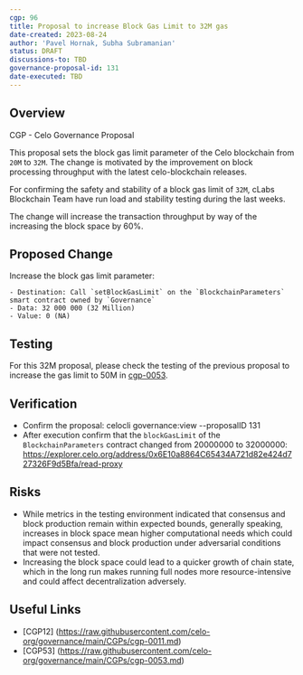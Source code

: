 ```yaml
---
cgp: 96
title: Proposal to increase Block Gas Limit to 32M gas
date-created: 2023-08-24
author: 'Pavel Hornak, Subha Subramanian'
status: DRAFT
discussions-to: TBD
governance-proposal-id: 131
date-executed: TBD
---
```

## Overview

CGP - Celo Governance Proposal

This proposal sets the block gas limit parameter of the Celo blockchain from `20M` to `32M`. The change is motivated by the improvement on block processing throughput with the latest celo-blockchain releases.

For confirming the safety and stability of a block gas limit of `32M`, cLabs Blockchain Team have run load and stability testing during the last weeks.

The change will increase the transaction throughput by way of the increasing the block space by 60%.

## Proposed Change

Increase the block gas limit parameter:

    - Destination: Call `setBlockGasLimit` on the `BlockchainParameters` smart contract owned by `Governance`
    - Data: 32 000 000 (32 Million)
    - Value: 0 (NA)

## Testing

For this 32M proposal, please check the testing of the previous proposal to increase the gas limit to 50M in [cgp-0053](https://github.com/celo-org/governance/blob/main/CGPs/cgp-0053.md).

## Verification

* Confirm the proposal: celocli governance:view --proposalID 131
* After execution confirm that the `blockGasLimit` of the `BlockchainParameters` contract changed from 20000000 to 32000000: https://explorer.celo.org/address/0x6E10a8864C65434A721d82e424d727326F9d5Bfa/read-proxy

## Risks

- While metrics in the testing environment indicated that consensus and block production remain within expected bounds, generally speaking, increases in block space mean higher computational needs which could impact consensus and block production under adversarial conditions that were not tested.
- Increasing the block space could lead to a quicker growth of chain state, which in the long run makes running full nodes more resource-intensive and could affect decentralization adversely.

## Useful Links

* [CGP12] (https://raw.githubusercontent.com/celo-org/governance/main/CGPs/cgp-0011.md)
* [CGP53] (https://raw.githubusercontent.com/celo-org/governance/main/CGPs/cgp-0053.md)

